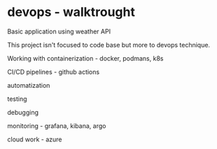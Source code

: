 # devops - walktrought

Basic application using weather API

This project isn't focused to code base but more to devops technique.

Working with containerization - docker, podmans, k8s

CI/CD pipelines - github actions

automatization

testing

debugging

monitoring - grafana, kibana, argo

cloud work - azure
